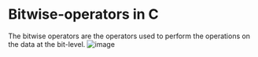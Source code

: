 # Bitwise-operators in C 

The bitwise operators are the operators used to perform the operations on the data at the bit-level.
![image](https://user-images.githubusercontent.com/125941580/230758308-4a45ca35-e5a1-4e8a-8b63-5319a564d1df.png)

